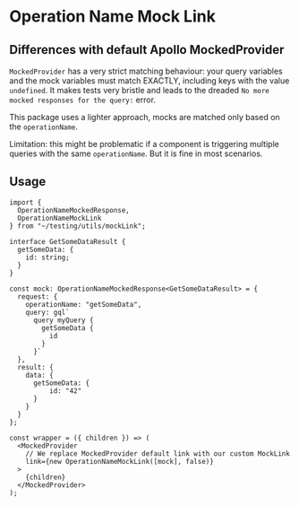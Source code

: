 # Operation Name Mock Link

## Differences with default Apollo MockedProvider

`MockedProvider` has a very strict matching behaviour: your query variables and the mock variables
must match EXACTLY, including keys with the value `undefined`.
It makes tests very bristle and leads to the dreaded `No more mocked responses for the query:` error.

This package uses a lighter approach, mocks are matched only based on the `operationName`.

Limitation: this might be problematic if a component is triggering multiple queries with the same `operationName`.
But it is fine in most scenarios.

## Usage

```tsx
import {
  OperationNameMockedResponse,
  OperationNameMockLink
} from "~/testing/utils/mockLink";

interface GetSomeDataResult {
  getSomeData: {
    id: string;
  }
}

const mock: OperationNameMockedResponse<GetSomeDataResult> = {
  request: {
    operationName: "getSomeData",
    query: gql`
      query myQuery {
        getSomeData {
          id
        }
      }`
  },
  result: {
    data: {
      getSomeData: {
          id: "42"
      }
    }
  }
};

const wrapper = ({ children }) => (
  <MockedProvider
    // We replace MockedProvider default link with our custom MockLink
    link={new OperationNameMockLink([mock], false)}
  >
    {children}
  </MockedProvider>
);
```
